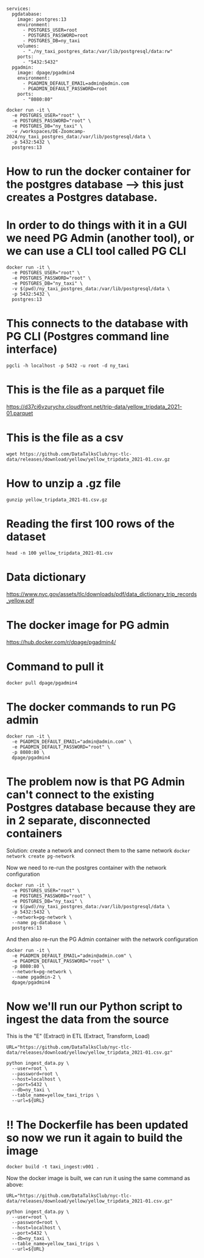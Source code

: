 
```
services:
  pgdatabase:
    image: postgres:13
    environment:
      - POSTGRES_USER=root
      - POSTGRES_PASSWORD=root
      - POSTGRES_DB=ny_taxi
    volumes:
      - "./ny_taxi_postgres_data:/var/lib/postgresql/data:rw"
    ports:
      - "5432:5432"
  pgadmin:
    image: dpage/pgadmin4
    environment:
      - PGADMIN_DEFAULT_EMAIL=admin@admin.com
      - PGADMIN_DEFAULT_PASSWORD=root
    ports:
      - "8080:80"
```

```
docker run -it \
  -e POSTGRES_USER="root" \
  -e POSTGRES_PASSWORD="root" \
  -e POSTGRES_DB="ny_taxi" \
  -v /workspaces/DE-Zoomcamp-2024/ny_taxi_postgres_data:/var/lib/postgresql/data \
  -p 5432:5432 \
  postgres:13
```

# How to run the docker container for the postgres database --> this just creates a Postgres database.
# In order to do things with it in a GUI we need PG Admin (another tool), or we can use a CLI tool called PG CLI
```
docker run -it \
  -e POSTGRES_USER="root" \
  -e POSTGRES_PASSWORD="root" \
  -e POSTGRES_DB="ny_taxi" \
  -v $(pwd)/ny_taxi_postgres_data:/var/lib/postgresql/data \
  -p 5432:5432 \
  postgres:13
```

# This connects to the database with PG CLI (Postgres command line interface)
`pgcli -h localhost -p 5432 -u root -d ny_taxi`

# This is the file as a parquet file
https://d37ci6vzurychx.cloudfront.net/trip-data/yellow_tripdata_2021-01.parquet

# This is the file as a csv
`wget https://github.com/DataTalksClub/nyc-tlc-data/releases/download/yellow/yellow_tripdata_2021-01.csv.gz`

# How to unzip a .gz file
`gunzip yellow_tripdata_2021-01.csv.gz`

# Reading the first 100 rows of the dataset
`head -n 100 yellow_tripdata_2021-01.csv`

# Data dictionary
https://www.nyc.gov/assets/tlc/downloads/pdf/data_dictionary_trip_records_yellow.pdf

# The docker image for PG admin
https://hub.docker.com/r/dpage/pgadmin4/

# Command to pull it
`docker pull dpage/pgadmin4`

# The docker commands to run PG admin
```
docker run -it \
  -e PGADMIN_DEFAULT_EMAIL="admin@admin.com" \
  -e PGADMIN_DEFAULT_PASSWORD="root" \
  -p 8080:80 \
  dpage/pgadmin4
```
# The problem now is that PG Admin can't connect to the existing Postgres database because they are in 2 separate, disconnected containers
Solution: create a network and connect them to the same network
`docker network create pg-network`

Now we need to re-run the postgres container with the network configuration
```
docker run -it \
  -e POSTGRES_USER="root" \
  -e POSTGRES_PASSWORD="root" \
  -e POSTGRES_DB="ny_taxi" \
  -v $(pwd)/ny_taxi_postgres_data:/var/lib/postgresql/data \
  -p 5432:5432 \
  --network=pg-network \
  --name pg-database \
  postgres:13
```

And then also re-run the PG Admin container with the network configuration

```
docker run -it \
  -e PGADMIN_DEFAULT_EMAIL="admin@admin.com" \
  -e PGADMIN_DEFAULT_PASSWORD="root" \
  -p 8080:80 \
  --network=pg-network \
  --name pgadmin-2 \
  dpage/pgadmin4
```

# Now we'll run our Python script to ingest the data from the source
This is the "E" (Extract) in ETL (Extract, Transform, Load)
```
URL="https://github.com/DataTalksClub/nyc-tlc-data/releases/download/yellow/yellow_tripdata_2021-01.csv.gz"

python ingest_data.py \
  --user=root \
  --password=root \
  --host=localhost \
  --port=5432 \
  --db=ny_taxi \
  --table_name=yellow_taxi_trips \
  --url=${URL}
```

# !! The Dockerfile has been updated so now we run it again to build the image
`docker build -t taxi_ingest:v001 .`

Now the docker image is built, we can run it using the same command as above:

```
URL="https://github.com/DataTalksClub/nyc-tlc-data/releases/download/yellow/yellow_tripdata_2021-01.csv.gz"

python ingest_data.py \
  --user=root \
  --password=root \
  --host=localhost \
  --port=5432 \
  --db=ny_taxi \
  --table_name=yellow_taxi_trips \
  --url=${URL}
```